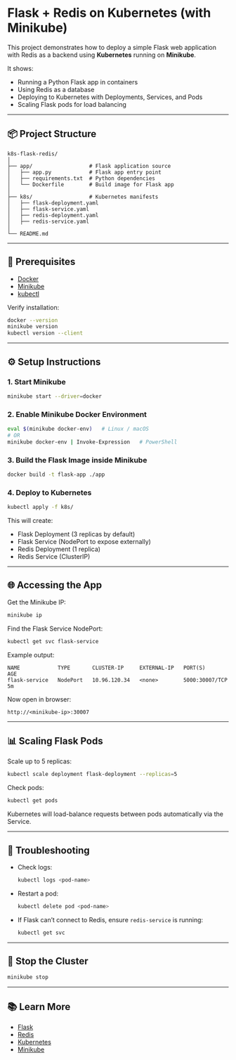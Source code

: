 # Flask + Redis on Kubernetes (with Minikube)

This project demonstrates how to deploy a simple Flask web application with Redis as a backend using **Kubernetes** running on **Minikube**.

It shows:
- Running a Python Flask app in containers
- Using Redis as a database
- Deploying to Kubernetes with Deployments, Services, and Pods
- Scaling Flask pods for load balancing

---

## 📦 Project Structure

```
k8s-flask-redis/
│
├── app/                  # Flask application source
│   ├── app.py            # Flask app entry point
│   ├── requirements.txt  # Python dependencies
│   └── Dockerfile        # Build image for Flask app
│
├── k8s/                  # Kubernetes manifests
│   ├── flask-deployment.yaml
│   ├── flask-service.yaml
│   ├── redis-deployment.yaml
│   ├── redis-service.yaml
│
└── README.md
```

---

## 🚀 Prerequisites

- [Docker](https://www.docker.com/products/docker-desktop/)
- [Minikube](https://minikube.sigs.k8s.io/docs/start/)
- [kubectl](https://kubernetes.io/docs/tasks/tools/)

Verify installation:

```bash
docker --version
minikube version
kubectl version --client
```

---

## ⚙️ Setup Instructions

### 1. Start Minikube
```bash
minikube start --driver=docker
```

### 2. Enable Minikube Docker Environment
```bash
eval $(minikube docker-env)   # Linux / macOS
# OR
minikube docker-env | Invoke-Expression   # PowerShell
```

### 3. Build the Flask Image inside Minikube
```bash
docker build -t flask-app ./app
```

### 4. Deploy to Kubernetes
```bash
kubectl apply -f k8s/
```

This will create:
- Flask Deployment (3 replicas by default)
- Flask Service (NodePort to expose externally)
- Redis Deployment (1 replica)
- Redis Service (ClusterIP)

---

## 🌐 Accessing the App

Get the Minikube IP:
```bash
minikube ip
```

Find the Flask Service NodePort:
```bash
kubectl get svc flask-service
```

Example output:
```
NAME            TYPE       CLUSTER-IP     EXTERNAL-IP   PORT(S)          AGE
flask-service   NodePort   10.96.120.34   <none>        5000:30007/TCP   5m
```

Now open in browser:
```
http://<minikube-ip>:30007
```

---

## 📊 Scaling Flask Pods

Scale up to 5 replicas:
```bash
kubectl scale deployment flask-deployment --replicas=5
```

Check pods:
```bash
kubectl get pods
```

Kubernetes will load-balance requests between pods automatically via the Service.

---

## 🔧 Troubleshooting

- Check logs:
  ```bash
  kubectl logs <pod-name>
  ```
- Restart a pod:
  ```bash
  kubectl delete pod <pod-name>
  ```
- If Flask can’t connect to Redis, ensure `redis-service` is running:
  ```bash
  kubectl get svc
  ```

---

## 🛑 Stop the Cluster
```bash
minikube stop
```

---

## 📚 Learn More
- [Flask](https://flask.palletsprojects.com/)
- [Redis](https://redis.io/)
- [Kubernetes](https://kubernetes.io/)
- [Minikube](https://minikube.sigs.k8s.io/)
